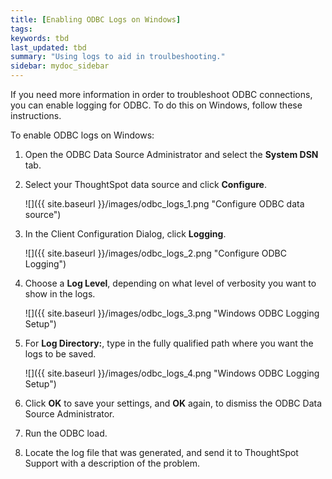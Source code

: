 ```yaml
---
title: [Enabling ODBC Logs on Windows]
tags:
keywords: tbd
last_updated: tbd
summary: "Using logs to aid in troulbeshooting."
sidebar: mydoc_sidebar
---
```

If you need more information in order to troubleshoot ODBC connections, you can enable logging for ODBC. To do this on Windows, follow these instructions.

To enable ODBC logs on Windows:

1. Open the ODBC Data Source Administrator and select the **System DSN** tab.
2. Select your ThoughtSpot data source and click **Configure**.

     ![]({{ site.baseurl }}/images/odbc_logs_1.png "Configure ODBC data source")

3. In the Client Configuration Dialog, click **Logging**.

     ![]({{ site.baseurl }}/images/odbc_logs_2.png "Configure ODBC Logging")

4. Choose a **Log Level**, depending on what level of verbosity you want to show in the logs.

     ![]({{ site.baseurl }}/images/odbc_logs_3.png "Windows ODBC Logging Setup")

5. For **Log Directory:**, type in the fully qualified path where you want the logs to be saved.

     ![]({{ site.baseurl }}/images/odbc_logs_4.png "Windows ODBC Logging Setup")

6. Click **OK** to save your settings, and **OK** again, to dismiss the ODBC Data Source Administrator.
7. Run the ODBC load.
8. Locate the log file that was generated, and send it to ThoughtSpot Support with a description of the problem.
